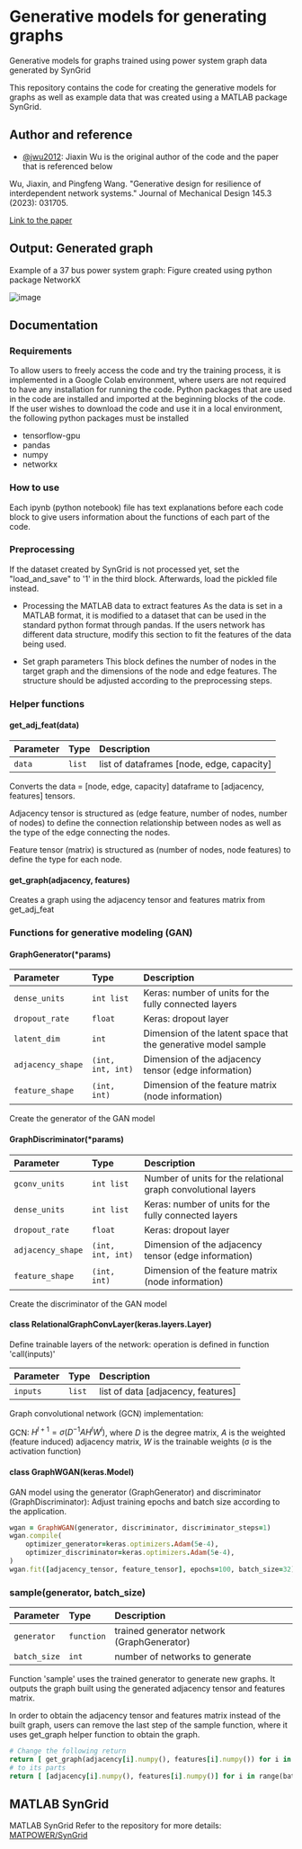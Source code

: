 # Generative models for generating graphs

Generative models for graphs trained using power system graph data generated by SynGrid

This repository contains the code for creating the generative models for graphs as well as example data that was created using a MATLAB package SynGrid.

## Author and reference

- [@jwu2012](https://www.github.com/jwu2012): Jiaxin Wu is the original author of the code and the paper that is referenced below
  
Wu, Jiaxin, and Pingfeng Wang. "Generative design for resilience of interdependent network systems." Journal of Mechanical Design 145.3 (2023): 031705.

[Link to the paper](https://doi.org/10.1115/1.4056078)

## Output: Generated graph
Example of a 37 bus power system graph:
Figure created using python package NetworkX

![image](https://github.com/ibchung72/generative_graph/assets/119267318/e1fde51a-9db0-47de-851b-cfcd198f173e)

## Documentation
### Requirements
To allow users to freely access the code and try the training process, it is implemented in a Google Colab environment, where users are not required to have any installation for running the code. 
Python packages that are used in the code are installed and imported at the beginning blocks of the code.
If the user wishes to download the code and use it in a local environment, the following python packages must be installed
- tensorflow-gpu
- pandas
- numpy
- networkx

### How to use
Each ipynb (python notebook) file has text explanations before each code block to give users information about the functions of each part of the code.

### Preprocessing
If the dataset created by SynGrid is not processed yet, set the "load_and_save" to '1' in the third block. Afterwards, load the pickled file instead. 

* Processing the MATLAB data to extract features
  As the data is set in a MATLAB format, it is modified to a dataset that can be used in the standard python format through pandas.
  If the users network has different data structure, modify this section to fit the features of the data being used.

* Set graph parameters
  This block defines the number of nodes in the target graph and the dimensions of the node and edge features.
  The structure should be adjusted according to the preprocessing steps.

### Helper functions

#### get_adj_feat(data)
| Parameter | Type     | Description                       |
| :-------- | :------- | :-------------------------------- |
| `data`      | `list` | list of dataframes [node, edge, capacity] |

Converts the data = [node, edge, capacity] dataframe to [adjacency, features] tensors.

Adjacency tensor is structured as (edge feature, number of nodes, number of nodes) to define the connection relationship between nodes as well as the type of the edge connecting the nodes.

Feature tensor (matrix) is structured as (number of nodes, node features) to define the type for each node.

#### get_graph(adjacency, features)

Creates a graph using the adjacency tensor and features matrix from get_adj_feat

### Functions for generative modeling (GAN)

#### GraphGenerator(*params)
| Parameter | Type     | Description                       |
| :-------- | :------- | :-------------------------------- |
| `dense_units`      | `int list` | Keras: number of units for the fully connected layers |
| `dropout_rate`      | `float` | Keras: dropout layer |
| `latent_dim`      | `int` | Dimension of the latent space that the generative model sample |
| `adjacency_shape`      | `(int, int, int)` | Dimension of the adjacency tensor (edge information) |
| `feature_shape`      | `(int, int)` | Dimension of the feature matrix (node information) |

Create the generator of the GAN model

#### GraphDiscriminator(*params)
| Parameter | Type     | Description                       |
| :-------- | :------- | :-------------------------------- |
| `gconv_units`      | `int list` | Number of units for the relational graph convolutional layers |
| `dense_units`      | `int list` | Keras: number of units for the fully connected layers |
| `dropout_rate`      | `float` | Keras: dropout layer |
| `adjacency_shape`      | `(int, int, int)` | Dimension of the adjacency tensor (edge information) |
| `feature_shape`      | `(int, int)` | Dimension of the feature matrix (node information) |

Create the discriminator of the GAN model

#### class RelationalGraphConvLayer(keras.layers.Layer)

Define trainable layers of the network: operation is defined in function 'call(inputs)'

| Parameter | Type     | Description                       |
| :-------- | :------- | :-------------------------------- |
| `inputs`      | `list` | list of data [adjacency, features] |

Graph convolutional network (GCN) implementation:

GCN: $H^{l+1}=\sigma(D^{-1}AH^lW^l)$, where $D$ is the degree matrix, $A$ is the weighted (feature induced) adjacency matrix, $W$ is the trainable weights (σ is the activation function)

#### class GraphWGAN(keras.Model)

GAN model using the generator (GraphGenerator) and discriminator (GraphDiscriminator):
Adjust training epochs and batch size according to the application. 

```ruby
wgan = GraphWGAN(generator, discriminator, discriminator_steps=1)
wgan.compile(
    optimizer_generator=keras.optimizers.Adam(5e-4),
    optimizer_discriminator=keras.optimizers.Adam(5e-4),
)
wgan.fit([adjacency_tensor, feature_tensor], epochs=100, batch_size=32)
```

### sample(generator, batch_size)
| Parameter | Type     | Description                       |
| :-------- | :------- | :-------------------------------- |
| `generator` | `function` | trained generator network (GraphGenerator) |
| `batch_size` | `int` | number of networks to generate |

Function 'sample' uses the trained generator to generate new graphs. It outputs the graph built using the generated adjacency tensor and features matrix.

In order to obtain the adjacency tensor and features matrix instead of the built graph, users can remove the last step of the sample function, where it uses get_graph helper function to obtain the graph.

```ruby
# Change the following return 
return [ get_graph(adjacency[i].numpy(), features[i].numpy()) for i in range(batch_size) ]
# to its parts
return [ [adjacency[i].numpy(), features[i].numpy()] for i in range(batch_size) ]
```


## MATLAB SynGrid
MATLAB SynGrid 
Refer to the repository for more details: [MATPOWER/SynGrid](https://github.com/MATPOWER/mx-syngrid)
